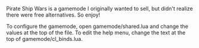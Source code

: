 Pirate Ship Wars is a gamemode I originally wanted to sell, but didn't realize there were free alternatives. So enjoy!

To configure the gamemode, open gamemode/shared.lua and change the values at the top of the file. To edit the help menu, change the text at the top of gamemode/cl_binds.lua.